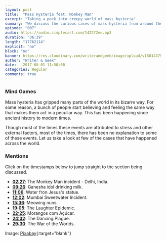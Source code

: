 ```yaml
---
layout: post
title:  "Mass Hysteria feat. Monkey Man"
excerpt: "Taking a peek into creepy world of mass hysteria"
summary: "We discuss the curious cases of mass hysteria from around the world."
episode: "007"
audio: https://audio.simplecast.com/142272ee.mp3
duration: "36:39"
length: "17762114"
explicit: "no"
block: "no"
banner: https://res.cloudinary.com/writerandgeek/image/upload/v1501437599/hysteria.jpg
author: "Writer & Geek"
date:   2017-08-01 11:50:00
categories: Regular
comments: true
---
```


### Mind Games
Mass hysteria has gripped many parts of the world in its bizarre way. For some reason, a bunch of people start believing and feeling the same way that makes them act in a peculiar way. This has been happening since ancient history to modern times.

Though most of the times these events are attributed to stress and other external factors, most of the times, there has been no explanation to some of these events. Let us take a look at few of the cases that have happened across the world.

### Mentions
Click on the timestamps below to jump straight to the section being discussed.

- **[02:27](#t=00:02:27)**: The Monkey Man incident - Delhi, India.
- **[09:26](#t=00:09:26)**: Ganesha idol drinking milk.
- **[11:06](#t=00:11:06)**: Water fron Jesus's statue.
- **[12:02](#t=00:12:02)**: Mumbai Sweetwater Incident.
- **[15:36](#t=00:15:36)**: Meowing nuns.
- **[19:05](#t=00:19:05)**: The Laughter Epidemic.
- **[22:25](#t=00:22:25)**: Morangos com Açúcar.
- **[24:32](#t=00:24:32)**: The Dancing Plague.
- **[29:30](#t=00:29:30)**: The War of the Worlds.

Image: [Pixabay](https://pixabay.com/en/halloween-ghosts-happy-halloween-1746354/){:target="blank"}